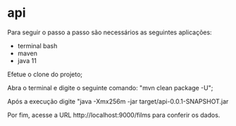 # api

Para seguir o passo a passo são necessários as seguintes aplicações:

- terminal bash 
- maven 
- java 11 

Efetue o clone do projeto;

Abra o terminal e digite o seguinte comando: "mvn clean package -U";

Após a execução digite "java -Xmx256m -jar target/api-0.0.1-SNAPSHOT.jar

Por fim, acesse a URL http://localhost:9000/films para conferir os dados.
